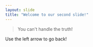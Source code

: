 ```yaml
---
layout: slide
title: "Welcome to our second slide!"
---
```


>You can't handle the truth!

Use the left arrow to go back!
